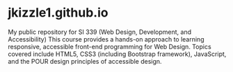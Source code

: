 # jkizzle1.github.io
My public repository for SI 339 (Web Design, Development, and Accessibility)
This course provides a hands-on approach to learning responsive, accessible front-end programming for Web Design. 
Topics covered include HTML5, CSS3 (including Bootstrap framework), JavaScript, and the POUR design principles of accessible design.

